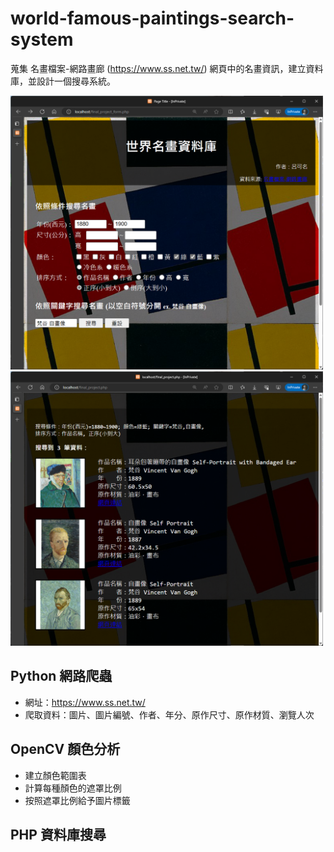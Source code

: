 # world-famous-paintings-search-system
蒐集 名畫檔案-網路畫廊 (https://www.ss.net.tw/) 網頁中的名畫資訊，建立資料庫，並設計一個搜尋系統。

<img src='form.png' alt='form' width='500' /> <img src='result.png' alt='result' width='500' />

## Python 網路爬蟲

- 網址：https://www.ss.net.tw/
- 爬取資料：圖片、圖片編號、作者、年分、原作尺寸、原作材質、瀏覽人次

## OpenCV 顏色分析

- 建立顏色範圍表
- 計算每種顏色的遮罩比例
- 按照遮罩比例給予圖片標籤

## PHP 資料庫搜尋

